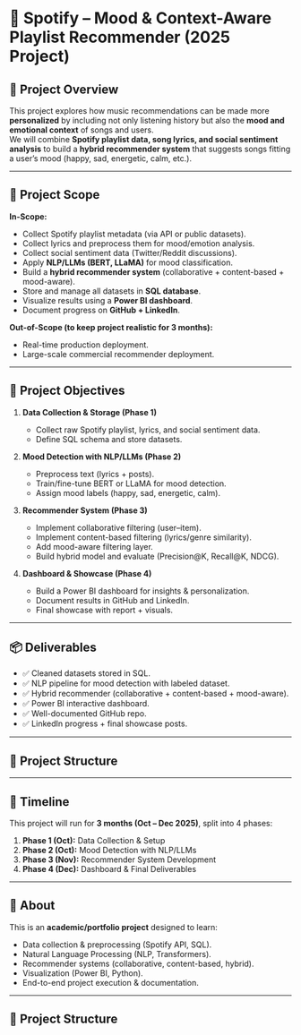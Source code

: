 # 🎵 Spotify – Mood & Context-Aware Playlist Recommender (2025 Project)

## 📌 Project Overview
This project explores how music recommendations can be made more **personalized** by including not only listening history but also the **mood and emotional context** of songs and users.  
We will combine **Spotify playlist data, song lyrics, and social sentiment analysis** to build a **hybrid recommender system** that suggests songs fitting a user’s mood (happy, sad, energetic, calm, etc.).

---

## 🎯 Project Scope

**In-Scope:**
- Collect Spotify playlist metadata (via API or public datasets).
- Collect lyrics and preprocess them for mood/emotion analysis.
- Collect social sentiment data (Twitter/Reddit discussions).
- Apply **NLP/LLMs (BERT, LLaMA)** for mood classification.
- Build a **hybrid recommender system** (collaborative + content-based + mood-aware).
- Store and manage all datasets in **SQL database**.
- Visualize results using a **Power BI dashboard**.
- Document progress on **GitHub + LinkedIn**.

**Out-of-Scope (to keep project realistic for 3 months):**
- Real-time production deployment.
- Large-scale commercial recommender deployment.

---

## 🎯 Project Objectives

1. **Data Collection & Storage (Phase 1)**
   - Collect raw Spotify playlist, lyrics, and social sentiment data.
   - Define SQL schema and store datasets.

2. **Mood Detection with NLP/LLMs (Phase 2)**
   - Preprocess text (lyrics + posts).
   - Train/fine-tune BERT or LLaMA for mood detection.
   - Assign mood labels (happy, sad, energetic, calm).

3. **Recommender System (Phase 3)**
   - Implement collaborative filtering (user–item).
   - Implement content-based filtering (lyrics/genre similarity).
   - Add mood-aware filtering layer.
   - Build hybrid model and evaluate (Precision@K, Recall@K, NDCG).

4. **Dashboard & Showcase (Phase 4)**
   - Build a Power BI dashboard for insights & personalization.
   - Document results in GitHub and LinkedIn.
   - Final showcase with report + visuals.

---

## 📦 Deliverables
- ✅ Cleaned datasets stored in SQL.
- ✅ NLP pipeline for mood detection with labeled dataset.
- ✅ Hybrid recommender (collaborative + content-based + mood-aware).
- ✅ Power BI interactive dashboard.
- ✅ Well-documented GitHub repo.
- ✅ LinkedIn progress + final showcase posts.

---
## 📂 Project Structure

---

## 📅 Timeline
This project will run for **3 months (Oct – Dec 2025)**, split into 4 phases:
1. **Phase 1 (Oct):** Data Collection & Setup
2. **Phase 2 (Oct):** Mood Detection with NLP/LLMs
3. **Phase 3 (Nov):** Recommender System Development
4. **Phase 4 (Dec):** Dashboard & Final Deliverables

---

## 🙌 About
This is an **academic/portfolio project** designed to learn:
- Data collection & preprocessing (Spotify API, SQL).
- Natural Language Processing (NLP, Transformers).
- Recommender systems (collaborative, content-based, hybrid).
- Visualization (Power BI, Python).
- End-to-end project execution & documentation.

---


## 📂 Project Structure
